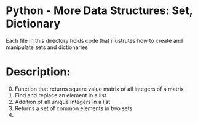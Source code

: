 # Python - More Data Structures: Set, Dictionary
 Each file in this directory holds code that illustrutes how to create and manipulate sets and dictionaries

 # Description:
 0. Function that returns square value matrix of all integers of a matrix
 1. Find and replace an element in a list
 2. Addition of all unique integers in a list
 3. Returns a set of common elements in two sets 
 4. 

